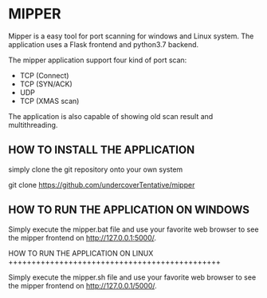

# MIPPER

Mipper is a easy tool for port scanning for windows
and Linux system. The application uses a Flask
frontend and python3.7 backend.

The mipper application support four kind of port
scan:
  - TCP (Connect)
  - TCP (SYN/ACK)
  - UDP
  - TCP (XMAS scan)

The application is also capable of showing old scan
result and multithreading.

## HOW TO INSTALL THE APPLICATION

simply clone the git repository onto your own
system

git clone https://github.com/undercoverTentative/mipper


## HOW TO RUN THE APPLICATION ON WINDOWS

Simply execute the mipper.bat file and use your
favorite web browser to see the mipper frontend
on http://127.0.0.1:5000/.


HOW TO RUN THE APPLICATION ON LINUX
++++++++++++++++++++++++++++++++++++++++++++++

Simply execute the mipper.sh file and use your
favorite web browser to see the mipper frontend
on http://127.0.0.1/5000/.
